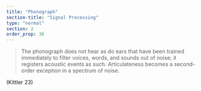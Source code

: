 ```yaml
---
title: "Phonograph"
section-title: "Signal Processing"
type: "normal"
section: 2
order_prop: 36
---
```


> The phonograph does not hear as do ears that have been 
> trained immediately to filter voices, words, and sounds 
> out of noise; it registers acoustic events as such. 
> Articulateness becomes a second-order exception in a
> spectrum of noise.

(Kittler 23)
